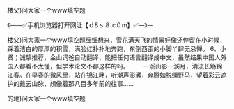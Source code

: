 楼父)问大家一个www填空题

《——✅手机浏览器打开网沚【ｄ8ｓ８.c０m】✅—》--

楼父)问大家一个www填空题细细想来，雪花满天飞的情景好像还停留在小时候，踩着洁白的厚厚的积雪，满脸红扑扑地奔跑，东倒西歪的小脚丫肆无忌惮。
6、小贤；诚挚推荐，金山词爸自动翻译，能把任何语言翻译成中文，虽然结果中国人外国人都看不太懂，但学术论文不都这样的吗。
　　一溪山影一溪月，清流长觞锦江春。在早春的微风里，站在锦江畔，听潮声澎湃，奔腾如脱缰野马，望着彩云遮护的戴云山脉，想像着那八百多年前的往事……





的地)问大家一个www填空题
